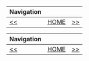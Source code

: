 | Navigation |||
| --- | --- | ---: |
| [<<](./CreatePartition.md) | [HOME](./README.md) | [>>](./FormatAndMount.md) |

| Navigation |||
| --- | --- | ---: |
| [<<](./CreatePartition.md) | [HOME](./README.md) | [>>](./FormatAndMount.md) |
